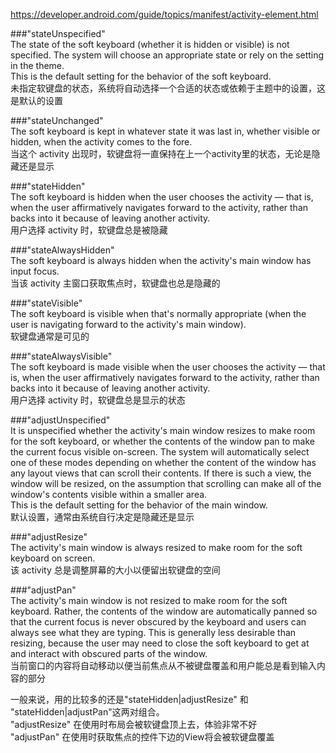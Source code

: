 https://developer.android.com/guide/topics/manifest/activity-element.html

###"stateUnspecified"    
The state of the soft keyboard (whether it is hidden or visible) is not specified. The system will choose an appropriate state or rely on the setting in the theme.        
This is the default setting for the behavior of the soft keyboard.      
未指定软键盘的状态，系统将自动选择一个合适的状态或依赖于主题中的设置，这是默认的设置   

###"stateUnchanged"      
The soft keyboard is kept in whatever state it was last in, whether visible or hidden, when the activity comes to the fore.       
当这个 activity 出现时，软键盘将一直保持在上一个activity里的状态，无论是隐藏还是显示      

###"stateHidden"     
The soft keyboard is hidden when the user chooses the activity — that is, when the user affirmatively navigates forward to the activity, rather than backs into it because of leaving another activity.      
用户选择 activity 时，软键盘总是被隐藏    

###"stateAlwaysHidden"     
The soft keyboard is always hidden when the activity's main window has input focus.     
当该 activity 主窗口获取焦点时，软键盘也总是隐藏的    

###"stateVisible"      
The soft keyboard is visible when that's normally appropriate (when the user is navigating forward to the activity's main window).     
软键盘通常是可见的    

###"stateAlwaysVisible"     
The soft keyboard is made visible when the user chooses the activity — that is, when the user affirmatively navigates forward to the activity, rather than backs into it because of leaving another activity.      
用户选择 activity 时，软键盘总是显示的状态      

###"adjustUnspecified"     
It is unspecified whether the activity's main window resizes to make room for the soft keyboard, or whether the contents of the window pan to make the current focus visible on-screen. The system will automatically select one of these modes depending on whether the content of the window has any layout views that can scroll their contents. If there is such a view, the window will be resized, on the assumption that scrolling can make all of the window's contents visible within a smaller area.      
This is the default setting for the behavior of the main window.      
默认设置，通常由系统自行决定是隐藏还是显示     

###"adjustResize"      
The activity's main window is always resized to make room for the soft keyboard on screen.      
该 activity 总是调整屏幕的大小以便留出软键盘的空间      

###"adjustPan"       
The activity's main window is not resized to make room for the soft keyboard. Rather, the contents of the window are automatically panned so that the current focus is never obscured by the keyboard and users can always see what they are typing. This is generally less desirable than resizing, because the user may need to close the soft keyboard to get at and interact with obscured parts of the window.     
当前窗口的内容将自动移动以便当前焦点从不被键盘覆盖和用户能总是看到输入内容的部分     

一般来说，用的比较多的还是"stateHidden|adjustResize" 和 "stateHidden|adjustPan"这两对组合。   
"adjustResize" 在使用时布局会被软键盘顶上去，体验非常不好           
"adjustPan" 在使用时获取焦点的控件下边的View将会被软键盘覆盖      